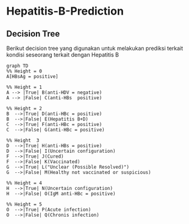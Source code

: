 # Hepatitis-B-Prediction

## Decision Tree
Berikut decision tree yang digunakan untuk melakukan prediksi terkait kondisi seseorang terkait dengan Hepatitis B

```mermaid
graph TD
%% Height = 0
A[HBsAg = positive]

%% Height = 1
A --> |True| B(anti-HDV = negative)
A --> |False| C(anti-HBs  positive)

%% Height = 2
B  -->|True| D(anti-HBc = positive)
B  -->|False| E(Hepatitis B+D)
C  -->|True| F(anti-HBc = positive)
C  -->|False| G(anti-HBc = positive)

%% Height  3
D  -->|True| H(anti-HBs = positive)
D  -->|False| I(Uncertain configuration)
F  -->|True| J(Cured)
F  -->|False| K(Vaccinated)
G  -->|True| L("Unclear (Possible Resolved)")
G  -->|False| M(Healthy not vaccinated or suspicious)

%% Height = 4
H  -->|True| N(Uncertain configuration)
H  -->|False| O(IgM anti-HBc = positive)

%% Height = 5
O  -->|True| P(Acute infection)
O  -->|False| Q(Chronis infection)
```